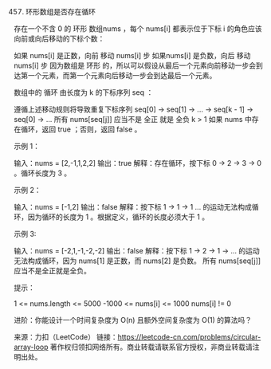 457. 环形数组是否存在循环

存在一个不含 0 的 环形 数组nums ，每个 nums[i] 都表示位于下标 i 的角色应该向前或向后移动的下标个数：

如果 nums[i] 是正数，向前 移动 nums[i] 步
如果nums[i] 是负数，向后 移动 nums[i] 步
因为数组是 环形 的，所以可以假设从最后一个元素向前移动一步会到达第一个元素，而第一个元素向后移动一步会到达最后一个元素。

数组中的 循环 由长度为 k 的下标序列 seq ：

遵循上述移动规则将导致重复下标序列 seq[0] -> seq[1] -> ... -> seq[k - 1] -> seq[0] -> ...
所有 nums[seq[j]] 应当不是 全正 就是 全负
k > 1
如果 nums 中存在循环，返回 true ；否则，返回 false 。


示例 1：

输入：nums = [2,-1,1,2,2]
输出：true
解释：存在循环，按下标 0 -> 2 -> 3 -> 0 。循环长度为 3 。


示例 2：

输入：nums = [-1,2]
输出：false
解释：按下标 1 -> 1 -> 1 ... 的运动无法构成循环，因为循环的长度为 1 。根据定义，循环的长度必须大于 1 。


示例 3:

输入：nums = [-2,1,-1,-2,-2]
输出：false
解释：按下标 1 -> 2 -> 1 -> ... 的运动无法构成循环，因为 nums[1] 是正数，而 nums[2] 是负数。
所有 nums[seq[j]] 应当不是全正就是全负。


提示：

1 <= nums.length <= 5000
-1000 <= nums[i] <= 1000
nums[i] != 0


进阶：你能设计一个时间复杂度为 O(n) 且额外空间复杂度为 O(1) 的算法吗？

来源：力扣（LeetCode）
链接：https://leetcode-cn.com/problems/circular-array-loop
著作权归领扣网络所有。商业转载请联系官方授权，非商业转载请注明出处。